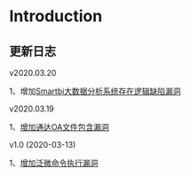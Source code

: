 # Introduction

## 更新日志

v2020.03.20

1、增加[Smartbi大数据分析系统存在逻辑缺陷漏洞](websec/smartbi/smartbi_logical_vul.md)

v2020.03.19  

1、[增加通达OA文件包含漏洞](websec/tongda_oa/tongda_oa_file_include.md)

v1.0 (2020-03-13)

1、[增加泛微命令执行漏洞](websec/weaver_oa/weaver_oa_command_exec_vuln.md)

